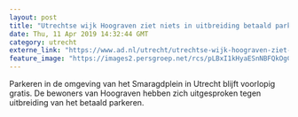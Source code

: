 ```yaml
---
layout: post
title: "Utrechtse wijk Hoograven ziet niets in uitbreiding betaald parkeren"
date: Thu, 11 Apr 2019 14:32:44 GMT
category: utrecht
externe_link: "https://www.ad.nl/utrecht/utrechtse-wijk-hoograven-ziet-niets-in-uitbreiding-betaald-parkeren~a5e1817c/"
feature_image: "https://images2.persgroep.net/rcs/pLBxI1kHyaESnNBFQkOgCO_RW1o/diocontent/118881165/_fitwidth/400/?appId=21791a8992982cd8da851550a453bd7f&quality=0.7"
---
```


Parkeren in de omgeving van het Smaragdplein in Utrecht blijft voorlopig gratis. De bewoners van Hoograven hebben zich uitgesproken tegen uitbreiding van het betaald parkeren.

